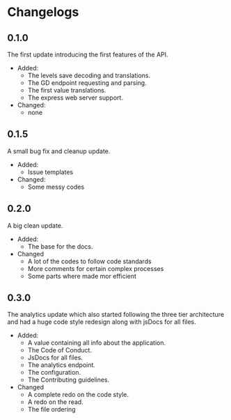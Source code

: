 # Changelogs
## 0.1.0
The first update introducing the first features of the API.
* Added:
    * The levels save decoding and translations.
    * The GD endpoint requesting and parsing.
    * The first value translations.
    * The express web server support.
* Changed:
    * none

## 0.1.5
A small bug fix and cleanup update.
* Added:
    * Issue templates
* Changed:
    * Some messy codes
## 0.2.0
A big clean update.
* Added:
    * The base for the docs.
* Changed
    * A lot of the codes to follow code standards
    * More comments for certain complex processes
    * Some parts where made mor efficient
## 0.3.0
The analytics update which also started following the three tier architecture and had a huge code style redesign along with jsDocs for all files.
* Added:
    * A value containing all info about the application.
    * The Code of Conduct.
    * JsDocs for all files.
    * The analytics endpoint.
    * The configuration.
    * The Contributing guidelines.
* Changed
    * A complete redo on the code style.
    * A redo on the read.
    * The file ordering
